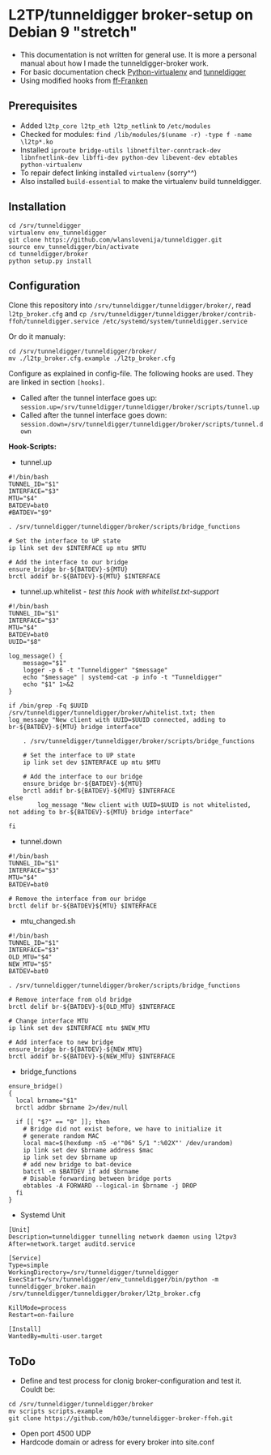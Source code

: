 
# L2TP/tunneldigger broker-setup on Debian 9 "stretch"

* This documentation is not written for general use. It is more a personal manual about how I made the tunneldigger-broker work.
* For basic documentation check [Python-virtualenv](https://virtualenv.pypa.io/en/stable/) and [tunneldigger](https://tunneldigger.readthedocs.io/en/latest/server.html)
* Using modified hooks from [ff-Franken](https://github.com/rohammer/tunneldigger/tree/master/broker/scripts)

## Prerequisites

* Added `l2tp_core l2tp_eth l2tp_netlink` to `/etc/modules` 
* Checked for modules: `find /lib/modules/$(uname -r) -type f -name \l2tp*.ko`
* Installed `iproute bridge-utils libnetfilter-conntrack-dev libnfnetlink-dev libffi-dev python-dev libevent-dev ebtables python-virtualenv`
* To repair defect linking installed `virtualenv` (sorry^^)
* Also installed `build-essential` to make the virtualenv build tunneldigger.

## Installation
```
cd /srv/tunneldigger
virtualenv env_tunneldigger
git clone https://github.com/wlanslovenija/tunneldigger.git
source env_tunneldigger/bin/activate
cd tunneldigger/broker
python setup.py install
```

## Configuration
Clone this repository into `/srv/tunneldigger/tunneldigger/broker/`, read `l2tp_broker.cfg` and
`cp /srv/tunneldigger/tunneldigger/broker/contrib-ffoh/tunneldigger.service /etc/systemd/system/tunneldigger.service` 

Or do it manualy:
```
cd /srv/tunneldigger/tunneldigger/broker/
mv ./l2tp_broker.cfg.example ./l2tp_broker.cfg
```
Configure as explained in config-file. The following hooks are used. They are linked in section `[hooks]`.
* Called after the tunnel interface goes up:
`session.up=/srv/tunneldigger/tunneldigger/broker/scripts/tunnel.up`
* Called after the tunnel interface goes down:
`session.down=/srv/tunneldigger/tunneldigger/broker/scripts/tunnel.down`

**Hook-Scripts:**
* tunnel.up
```
#!/bin/bash
TUNNEL_ID="$1"
INTERFACE="$3"
MTU="$4"
BATDEV=bat0
#BATDEV="$9"

. /srv/tunneldigger/tunneldigger/broker/scripts/bridge_functions

# Set the interface to UP state
ip link set dev $INTERFACE up mtu $MTU

# Add the interface to our bridge
ensure_bridge br-${BATDEV}-${MTU}
brctl addif br-${BATDEV}-${MTU} $INTERFACE
```
* tunnel.up.whitelist - *test this hook with whitelist.txt-support*
```
#!/bin/bash
TUNNEL_ID="$1"
INTERFACE="$3"
MTU="$4"
BATDEV=bat0
UUID="$8"

log_message() {
    message="$1"
    logger -p 6 -t "Tunneldigger" "$message"
    echo "$message" | systemd-cat -p info -t "Tunneldigger"
    echo "$1" 1>&2
}

if /bin/grep -Fq $UUID /srv/tunneldigger/tunneldigger/broker/whitelist.txt; then
log_message "New client with UUID=$UUID connected, adding to br-${BATDEV}-${MTU} bridge interface"

	. /srv/tunneldigger/tunneldigger/broker/scripts/bridge_functions

	# Set the interface to UP state
	ip link set dev $INTERFACE up mtu $MTU

	# Add the interface to our bridge
	ensure_bridge br-${BATDEV}-${MTU}
	brctl addif br-${BATDEV}-${MTU} $INTERFACE
else
        log_message "New client with UUID=$UUID is not whitelisted, not adding to br-${BATDEV}-${MTU} bridge interface"
	
fi
```

* tunnel.down
```
#!/bin/bash
TUNNEL_ID="$1"
INTERFACE="$3"
MTU="$4"
BATDEV=bat0

# Remove the interface from our bridge
brctl delif br-${BATDEV}${MTU} $INTERFACE
```
* mtu_changed.sh
```
#!/bin/bash
TUNNEL_ID="$1"
INTERFACE="$3"
OLD_MTU="$4"
NEW_MTU="$5"
BATDEV=bat0

. /srv/tunneldigger/tunneldigger/broker/scripts/bridge_functions

# Remove interface from old bridge
brctl delif br-${BATDEV}-${OLD_MTU} $INTERFACE

# Change interface MTU
ip link set dev $INTERFACE mtu $NEW_MTU

# Add interface to new bridge
ensure_bridge br-${BATDEV}-${NEW_MTU}
brctl addif br-${BATDEV}-${NEW_MTU} $INTERFACE
```

* bridge_functions
```
ensure_bridge()
{
  local brname="$1"
  brctl addbr $brname 2>/dev/null 

  if [[ "$?" == "0" ]]; then
    # Bridge did not exist before, we have to initialize it
    # generate random MAC 
    local mac=$(hexdump -n5 -e'"06" 5/1 ":%02X"' /dev/urandom)
    ip link set dev $brname address $mac 
    ip link set dev $brname up
    # add new bridge to bat-device
    batctl -m $BATDEV if add $brname
    # Disable forwarding between bridge ports
    ebtables -A FORWARD --logical-in $brname -j DROP
  fi
}
```
* Systemd Unit
```
[Unit]
Description=tunneldigger tunnelling network daemon using l2tpv3
After=network.target auditd.service

[Service]
Type=simple
WorkingDirectory=/srv/tunneldigger/tunneldigger
ExecStart=/srv/tunneldigger/env_tunneldigger/bin/python -m tunneldigger_broker.main /srv/tunneldigger/tunneldigger/broker/l2tp_broker.cfg

KillMode=process
Restart=on-failure

[Install]
WantedBy=multi-user.target
```
## ToDo
* Define and test process for clonig broker-configuration and test it.
Couldt be:
```
cd /srv/tunneldigger/tunneldigger/broker
mv scripts scripts.example
git clone https://github.com/h03e/tunneldigger-broker-ffoh.git
```
* Open port 4500 UDP
* Hardcode domain or adress for every broker into site.conf
